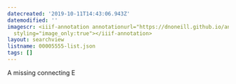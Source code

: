 ```yaml
---
datecreated: '2019-10-11T14:43:06.943Z'
datemodified: ''
imagescr: <iiif-annotation annotationurl="https://dnoneill.github.io/annotate/annotations/701809f3-ec35-11e9-8903-88e9fe7026e8.json"
  styling="image_only:true"></iiif-annotation>
layout: searchview
listname: 00005555-list.json
tags: []
---
```

A missing connecting E